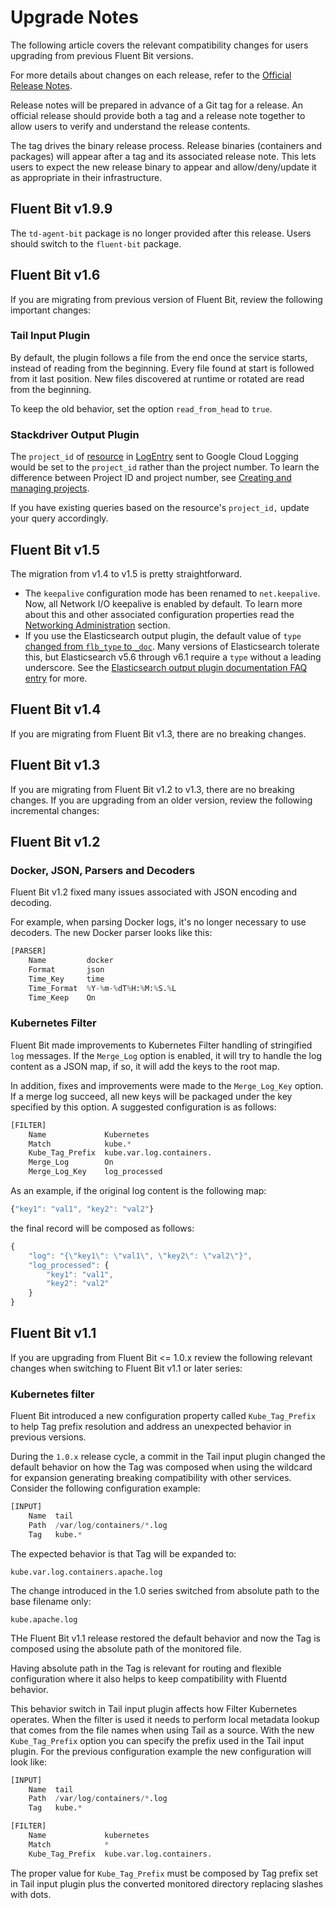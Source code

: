 # Upgrade Notes

The following article covers the relevant compatibility changes for users upgrading
from previous Fluent Bit versions.

For more details about changes on each release, refer to the
[Official Release Notes](https://fluentbit.io/announcements/).

Release notes will be prepared in advance of a Git tag for a release. An official
release should provide both a tag and a release note together to allow users to
verify and understand the release contents.

The tag drives the binary release process. Release binaries (containers and packages)
will appear after a tag and its associated release note. This lets users to expect
the new release binary to appear and allow/deny/update it as appropriate in their
infrastructure.

## Fluent Bit v1.9.9

The `td-agent-bit` package is no longer provided after this release.
Users should switch to the `fluent-bit` package.

## Fluent Bit v1.6

If you are migrating from previous version of Fluent Bit, review the following
important changes:

### Tail Input Plugin

By default, the plugin follows a file from the end once the service starts, instead
of reading from the beginning. Every file found at start is followed from it last
position. New files discovered at runtime or rotated are read from the beginning.

To keep the old behavior, set the option `read_from_head` to `true`.

### Stackdriver Output Plugin

The `project_id` of
[resource](https://cloud.google.com/logging/docs/reference/v2/rest/v2/MonitoredResource)
in [LogEntry](https://cloud.google.com/logging/docs/reference/v2/rest/v2/LogEntry)
sent to Google Cloud Logging would be set to the `project_id` rather than the project
number. To learn the difference between Project ID and project number, see
[Creating and managing projects](https://cloud.google.com/resource-manager/docs/creating-managing-projects#before_you_begin).

If you have existing queries based on the resource's `project_id,` update your query accordingly.

## Fluent Bit v1.5

The migration from v1.4 to v1.5 is pretty straightforward.

- The `keepalive` configuration mode has been renamed to `net.keepalive`. Now,
  all Network I/O keepalive is enabled by default. To learn more about this and other
  associated configuration properties read the
  [Networking Administration](https://docs.fluentbit.io/manual/administration/networking#tcp-keepalive)
  section.
- If you use the Elasticsearch output plugin, the default value of `type`
  [changed from `flb_type` to `_doc`](https://github.com/fluent/fluent-bit/commit/04ed3d8104ca8a2f491453777ae6e38e5377817e#diff-c9ae115d3acaceac5efb949edbb21196).
  Many versions of Elasticsearch tolerate this, but Elasticsearch v5.6 through v6.1
  require a `type` without a leading underscore. See the
  [Elasticsearch output plugin documentation FAQ entry](https://docs.fluentbit.io/manual/pipeline/outputs/elasticsearch#faq-underscore) for more.

## Fluent Bit v1.4

If you are migrating from Fluent Bit v1.3, there are no breaking changes.

## Fluent Bit v1.3

If you are migrating from Fluent Bit v1.2 to v1.3, there are no breaking changes.
If you are upgrading from an older version, review the following incremental changes:

## Fluent Bit v1.2

### Docker, JSON, Parsers and Decoders

Fluent Bit v1.2 fixed many issues associated with JSON encoding and decoding.

For example, when parsing Docker logs, it's no longer necessary to use decoders. The
new Docker parser looks like this:

```python
[PARSER]
    Name         docker
    Format       json
    Time_Key     time
    Time_Format  %Y-%m-%dT%H:%M:%S.%L
    Time_Keep    On
```

### Kubernetes Filter

Fluent Bit made improvements to Kubernetes Filter handling of stringified `log`
messages. If the `Merge_Log` option is enabled, it will try to handle the log content
as a JSON map, if so, it will add the keys to the root map.

In addition, fixes and improvements were made to the  `Merge_Log_Key` option. If a
merge log succeed, all new keys will be packaged under the key specified by this
option. A suggested configuration is as follows:

```python
[FILTER]
    Name             Kubernetes
    Match            kube.*
    Kube_Tag_Prefix  kube.var.log.containers.
    Merge_Log        On
    Merge_Log_Key    log_processed
```

As an example, if the original log content is the following map:

```javascript
{"key1": "val1", "key2": "val2"}
```

the final record will be composed as follows:

```javascript
{
    "log": "{\"key1\": \"val1\", \"key2\": \"val2\"}",
    "log_processed": {
        "key1": "val1",
        "key2": "val2"
    }
}
```

## Fluent Bit v1.1

If you are upgrading from Fluent Bit &lt;= 1.0.x review the following relevant
changes when switching to Fluent Bit v1.1 or later series:

### Kubernetes filter

Fluent Bit introduced a new configuration property called `Kube_Tag_Prefix` to help
Tag prefix resolution and address an unexpected behavior in previous versions.

During the `1.0.x` release cycle, a commit in the Tail input plugin changed the
default behavior on how the Tag was composed when using the wildcard for expansion
generating breaking compatibility with other services. Consider the following
configuration example:

```python
[INPUT]
    Name  tail
    Path  /var/log/containers/*.log
    Tag   kube.*
```

The expected behavior is that Tag will be expanded to:

```text
kube.var.log.containers.apache.log
```

The change introduced in the 1.0 series switched from absolute path to the base
filename only:

```text
kube.apache.log
```

THe Fluent Bit v1.1 release restored the default behavior and now the Tag is
composed using the absolute path of the monitored file.

Having absolute path in the Tag is relevant for routing and flexible configuration
where it also helps to keep compatibility with Fluentd behavior.

This behavior switch in Tail input plugin affects how Filter Kubernetes operates.
When the filter is used it needs to perform local metadata lookup that comes from the
file names when using Tail as a source. With the new `Kube_Tag_Prefix` option
you can specify the prefix used in the Tail input plugin. For the previous configuration
example the new configuration will look like:

```python
[INPUT]
    Name  tail
    Path  /var/log/containers/*.log
    Tag   kube.*

[FILTER]
    Name             kubernetes
    Match            *
    Kube_Tag_Prefix  kube.var.log.containers.
```

The proper value for `Kube_Tag_Prefix` must be composed by Tag prefix set in Tail
input plugin plus the converted monitored directory replacing slashes with dots.
